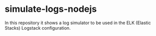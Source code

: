 # simulate-logs-nodejs
In this repository it shows a log simulator to be used in the ELK (Elastic Stacks) Logstack configuration.
